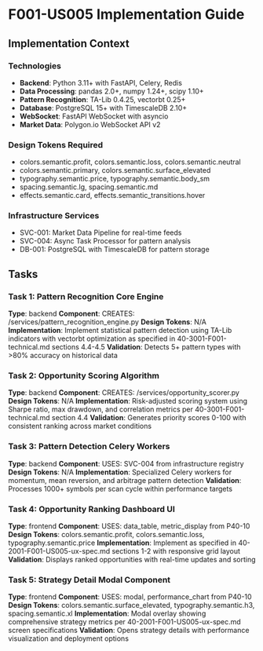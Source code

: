 # F001-US005 Implementation Guide

## Implementation Context

### Technologies
- **Backend**: Python 3.11+ with FastAPI, Celery, Redis
- **Data Processing**: pandas 2.0+, numpy 1.24+, scipy 1.10+
- **Pattern Recognition**: TA-Lib 0.4.25, vectorbt 0.25+
- **Database**: PostgreSQL 15+ with TimescaleDB 2.10+
- **WebSocket**: FastAPI WebSocket with asyncio
- **Market Data**: Polygon.io WebSocket API v2

### Design Tokens Required
- colors.semantic.profit, colors.semantic.loss, colors.semantic.neutral
- colors.semantic.primary, colors.semantic.surface_elevated
- typography.semantic.price, typography.semantic.body_sm
- spacing.semantic.lg, spacing.semantic.md
- effects.semantic.card, effects.semantic_transitions.hover

### Infrastructure Services
- SVC-001: Market Data Pipeline for real-time feeds
- SVC-004: Async Task Processor for pattern analysis
- DB-001: PostgreSQL with TimescaleDB for pattern storage

## Tasks

### Task 1: Pattern Recognition Core Engine
**Type**: backend
**Component**: CREATES: /services/pattern_recognition_engine.py
**Design Tokens**: N/A
**Implementation**: 
Implement statistical pattern detection using TA-Lib indicators with vectorbt optimization as specified in 40-3001-F001-technical.md sections 4.4-4.5
**Validation**: Detects 5+ pattern types with >80% accuracy on historical data

### Task 2: Opportunity Scoring Algorithm
**Type**: backend
**Component**: CREATES: /services/opportunity_scorer.py
**Design Tokens**: N/A
**Implementation**: 
Risk-adjusted scoring system using Sharpe ratio, max drawdown, and correlation metrics per 40-3001-F001-technical.md section 4.4
**Validation**: Generates priority scores 0-100 with consistent ranking across market conditions

### Task 3: Pattern Detection Celery Workers
**Type**: backend
**Component**: USES: SVC-004 from infrastructure registry
**Design Tokens**: N/A
**Implementation**: 
Specialized Celery workers for momentum, mean reversion, and arbitrage pattern detection
**Validation**: Processes 1000+ symbols per scan cycle within performance targets

### Task 4: Opportunity Ranking Dashboard UI
**Type**: frontend
**Component**: USES: data_table, metric_display from P40-10
**Design Tokens**: colors.semantic.profit, colors.semantic.loss, typography.semantic.price
**Implementation**: 
Implement as specified in 40-2001-F001-US005-ux-spec.md sections 1-2 with responsive grid layout
**Validation**: Displays ranked opportunities with real-time updates and sorting

### Task 5: Strategy Detail Modal Component
**Type**: frontend
**Component**: USES: modal, performance_chart from P40-10
**Design Tokens**: colors.semantic.surface_elevated, typography.semantic.h3, spacing.semantic.xl
**Implementation**: 
Modal overlay showing comprehensive strategy metrics per 40-2001-F001-US005-ux-spec.md screen specifications
**Validation**: Opens strategy details with performance visualization and deployment options